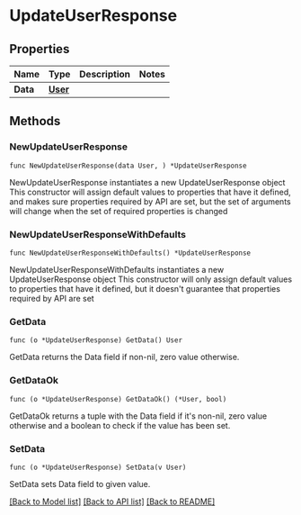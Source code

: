 # UpdateUserResponse

## Properties

Name | Type | Description | Notes
------------ | ------------- | ------------- | -------------
**Data** | [**User**](User.md) |  | 

## Methods

### NewUpdateUserResponse

`func NewUpdateUserResponse(data User, ) *UpdateUserResponse`

NewUpdateUserResponse instantiates a new UpdateUserResponse object
This constructor will assign default values to properties that have it defined,
and makes sure properties required by API are set, but the set of arguments
will change when the set of required properties is changed

### NewUpdateUserResponseWithDefaults

`func NewUpdateUserResponseWithDefaults() *UpdateUserResponse`

NewUpdateUserResponseWithDefaults instantiates a new UpdateUserResponse object
This constructor will only assign default values to properties that have it defined,
but it doesn't guarantee that properties required by API are set

### GetData

`func (o *UpdateUserResponse) GetData() User`

GetData returns the Data field if non-nil, zero value otherwise.

### GetDataOk

`func (o *UpdateUserResponse) GetDataOk() (*User, bool)`

GetDataOk returns a tuple with the Data field if it's non-nil, zero value otherwise
and a boolean to check if the value has been set.

### SetData

`func (o *UpdateUserResponse) SetData(v User)`

SetData sets Data field to given value.



[[Back to Model list]](../README.md#documentation-for-models) [[Back to API list]](../README.md#documentation-for-api-endpoints) [[Back to README]](../README.md)


